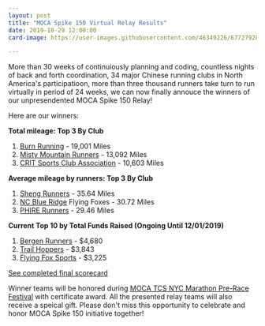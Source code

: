 ```yaml
---
layout: post
title: "MOCA Spike 150 Virtual Relay Results"
date: 2019-10-29 12:00:00
card-image: https://user-images.githubusercontent.com/46349226/67727928-abedbf00-f9c1-11e9-8b66-606fb8eb9241.jpg

---
```


More than 30 weeks of continuiously planning and coding, countless nights of back and forth coordination, 34 major Chinese running clubs in North America's participatioon, more than three thousand runners take turn to run virtually in period of 24 weeks,  we can now finally annouce the winners of our unpresendented MOCA Spike 150 Relay!

Here are our winners:
<!--more-->

<b>Total mileage: Top 3 By Club</b>
1. <a href="/spike-relay/club/club.html#128445">Burn Running</a> - 19,001 Miles
2. <a href="/spike-relay/club/club.html#241951">Misty Mountain Runners</a> - 13,092 Miles
3. <a href="/spike-relay/club/club.html#187897">CRIT Sports Club Association</a> - 10,603 Miles

<b>Average mileage by runners: Top 3 By Club</b>
1. <a href="/spike-relay/club/club.html#175314">Sheng Runners</a> - 35.64 Miles
2. <a href="/spike-relay/club/club.html#516025">NC Blue Ridge</a> Flying Foxes - 30.72 Miles
3. <a href="/spike-relay/club/club.html#330129">PHIRE Runners</a> - 29.46 Miles

<b>Current Top 10 by Total Funds Raised (Ongoing Until 12/01/2019)</b>
1. <a href="/spike-relay/club/club.html#327007">Bergen Runners</a> - $4,680
2. <a href="/spike-relay/club/club.htmlTrail Hoppers">Trail Hoppers</a> - $3,843
3. <a href="https://flyingfoxcsc.org/">Flying Fox Sports</a> - $3,225

<a href="https://www.mocaspike150.org/spike-relay/final/">See completed final scorecard</a>

Winner teams will be honored during <a href="https://www.mocaspike150.org/events/2019-10-03-moca-pre-race-festival">MOCA TCS NYC Marathon Pre-Race Festival</a> with certificate award. All the presented relay teams will also receive a speical gift. Please don't miss this opportunity to celebrate and honor MOCA Spike 150 initiative together!

